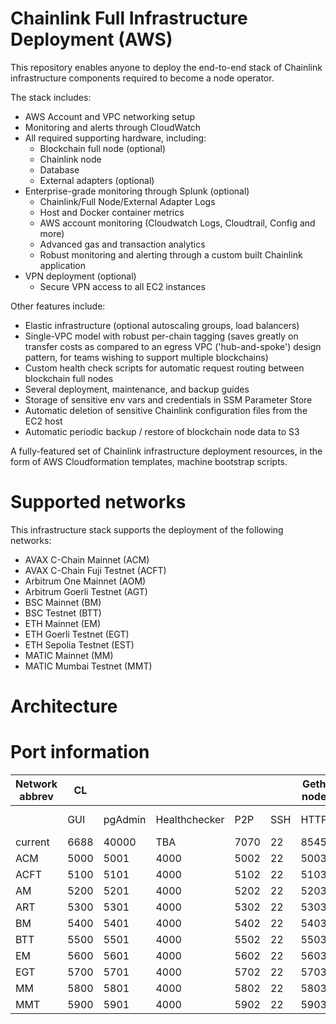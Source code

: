 # Chainlink Full Infrastructure Deployment (AWS)

This repository enables anyone to deploy the end-to-end stack of Chainlink infrastructure components required to become a node operator.

The stack includes:

* AWS Account and VPC networking setup
* Monitoring and alerts through CloudWatch
* All required supporting hardware, including:
	* Blockchain full node (optional)
	* Chainlink node
	* Database
	* External adapters (optional)
* Enterprise-grade monitoring through Splunk (optional) 
	* Chainlink/Full Node/External Adapter Logs
	* Host and Docker container metrics
	* AWS account monitoring (Cloudwatch Logs, Cloudtrail, Config and more)
	* Advanced gas and transaction analytics
	* Robust monitoring and alerting through a custom built Chainlink application
* VPN deployment (optional)
	* Secure VPN access to all EC2 instances

Other features include:

* Elastic infrastructure (optional autoscaling groups, load balancers) 
* Single-VPC model with robust per-chain tagging (saves greatly on transfer costs as compared to an egress VPC ('hub-and-spoke') design pattern, for teams wishing to support multiple blockchains)
* Custom health check scripts for automatic request routing between blockchain full nodes
* Several deployment, maintenance, and backup guides
* Storage of sensitive env vars and credentials in SSM Parameter Store 
* Automatic deletion of sensitive Chainlink configuration files from the EC2 host
* Automatic periodic backup / restore of blockchain node data to S3

A fully-featured set of Chainlink infrastructure deployment resources, in the form of AWS Cloudformation templates, machine bootstrap scripts.

# Supported networks

This infrastructure stack supports the deployment of the following networks:

* AVAX C-Chain Mainnet (ACM)
* AVAX C-Chain Fuji Testnet (ACFT)
* Arbitrum One Mainnet (AOM)
* Arbitrum Goerli Testnet (AGT)
* BSC Mainnet (BM)
* BSC Testnet (BTT)
* ETH Mainnet (EM)
* ETH Goerli Testnet (EGT)
* ETH Sepolia Testnet (EST)
* MATIC Mainnet (MM)
* MATIC Mumbai Testnet (MMT)

# Architecture

# Port information

| Network abbrev | CL   |         |               |      |     | Geth node |      |           |           |               | Heimdall/Bor node |                |      |      |                |           | EA node       |
| -------------- | ---- | ------- | ------------- | ---- | --- | --------- | ---- | --------- | --------- | ------------- | ----------------- | -------------- | ---- | ---- | -------------- | --------- | ------------- |
|                | GUI  | pgAdmin | Healthchecker | P2P  | SSH | HTTP      | WS   | P2P (ETH) | P2P (BSC) | Healthchecker | SSH               | GUI (Heimdall) | RPC  | WS   | P2P (Heimdall) | P2P (Bor) | Healthchecker | SSH | getData |
| current        | 6688 | 40000   | TBA           | 7070 | 22  | 8545      | 8546 | 30303     | 30311     | 50000         | 22                | 1317           | 8545 | 8546 | 26656          | 30303     | 50000         | 22 | # |
| ACM            | 5000 | 5001    | 4000          | 5002 | 22  | 5003      | 5004 | 5005      | 5006      | 4000          | 22                | 5007           | 5008 | 5009 | 5010           | 5011      | 4000          | 22 | 5050 |
| ACFT           | 5100 | 5101    | 4000          | 5102 | 22  | 5103      | 5104 | 5105      | 5106      | 4000          | 22                | 5107           | 5108 | 5109 | 5110           | 5111      | 4000          | 22 | 5150 |
| AM             | 5200 | 5201    | 4000          | 5202 | 22  | 5203      | 5204 | 5205      | 5206      | 4000          | 22                | 5207           | 5208 | 5209 | 5210           | 5211      | 4000          | 22 | 5250 |
| ART            | 5300 | 5301    | 4000          | 5302 | 22  | 5303      | 5304 | 5305      | 5306      | 4000          | 22                | 5307           | 5308 | 5309 | 5310           | 5311      | 4000          | 22 | 5350 |
| BM             | 5400 | 5401    | 4000          | 5402 | 22  | 5403      | 5404 | 5405      | 5406      | 4000          | 22                | 5407           | 5408 | 5409 | 5410           | 5411      | 4000          | 22 | 5450 |
| BTT            | 5500 | 5501    | 4000          | 5502 | 22  | 5503      | 5504 | 5505      | 5506      | 4000          | 22                | 5507           | 5508 | 5509 | 5510           | 5511      | 4000          | 22 | 5550 |
| EM             | 5600 | 5601    | 4000          | 5602 | 22  | 5603      | 5604 | 5605      | 5606      | 4000          | 22                | 5607           | 5608 | 5609 | 5610           | 5611      | 4000          | 22 | 5650 |
| EGT            | 5700 | 5701    | 4000          | 5702 | 22  | 5703      | 5704 | 5705      | 5706      | 4000          | 22                | 5707           | 5708 | 5709 | 5710           | 5711      | 4000          | 22 | 5750 |
| MM             | 5800 | 5801    | 4000          | 5802 | 22  | 5803      | 5804 | 5805      | 5806      | 4000          | 22                | 5807           | 5808 | 5809 | 5810           | 5811      | 4000          | 22 | 5850 |
| MMT            | 5900 | 5901    | 4000          | 5902 | 22  | 5903      | 5904 | 5905      | 5906      | 4000          | 22                | 5907           | 5908 | 5909 | 5910           | 5911      | 4000          | 22 | 5950 |
